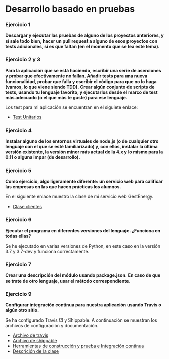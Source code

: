
# Desarrollo basado en pruebas

### Ejercicio 1
**Descargar y ejecutar las pruebas de alguno de los proyectos anteriores, y si sale todo bien, hacer un pull request a alguno de esos proyectos con tests adicionales, si es que faltan (en el momento que se lea este tema).**


### Ejercicio 2 y 3
**Para la aplicación que se está haciendo, escribir una serie de aserciones y probar que efectivamente no fallan. Añadir tests para una nueva funcionalidad, probar que falla y escribir el código para que no lo haga (vamos, lo que viene siendo TDD).** **Crear algún conjunto de scripts de tests, usando tu lenguaje favorito, y ejecutarlos desde el marco de test más adecuado (o el que más te guste) para ese lenguaje.**

Los test para mi aplicación se encuentran en el siguiete enlace:

- [Test Unitarios](https://github.com/patriciamaldonado/GestEnergy/blob/master/src/tests.py)


### Ejercicio 4

**Instalar alguno de los entornos virtuales de node.js (o de cualquier otro lenguaje con el que se esté familiarizado) y, con ellos, instalar la última versión existente, la versión minor más actual de la 4.x y lo mismo para la 0.11 o alguna impar (de desarrollo).**



### Ejercicio 5
**Como ejercicio, algo ligeramente diferente: un servicio web para calificar las empresas en las que hacen prácticas los alumnos.**

En el siguiente enlace muestro la clase de mi servicio web GestEnergy.

- [Clase clientes](https://github.com/patriciamaldonado/GestEnergy/blob/master/src/clientes.py)


### Ejercicio 6
**Ejecutar el programa en diferentes versiones del lenguaje. ¿Funciona en todas ellas?**

Se he ejecutado en varias versiones de Python, en este caso en la versión 3.7 y 3.7-dev y funciona correctamente.

### Ejercicio 7

**Crear una descripción del módulo usando package.json. En caso de que se trate de otro lenguaje, usar el método correspondiente.**



### Ejercicio 9
**Configurar integración continua para nuestra aplicación usando Travis o algún otro sitio.**

Se ha configurado Travis CI  y Shippable. A continuación se muestran los archivos de configuración y documentación.

- [Archivo de travis](https://github.com/patriciamaldonado/GestEnergy/blob/master/.travis.yml)
-  [Archivo de shippable](https://github.com/patriciamaldonado/GestEnergy/blob/master/.shippable.yml)
- [Herramientas de construcción y prueba e Integración continua](https://github.com/patriciamaldonado/GestEnergy/blob/master/docs/CI_test.md)
- [Descrición de la clase](https://github.com/patriciamaldonado/GestEnergy/blob/master/docs/doc_clase.md)
